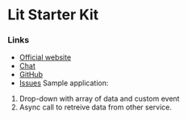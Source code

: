 # Lit Starter Kit

### Links

- [Official website](https://lit.dev/)
- [Chat](https://join.slack.com/t/polymer/shared_invite/enQtNTAzNzg3NjU4ODM4LTkzZGVlOGIxMmNiMjMzZDM1YzYyMzdiYTk0YjQyOWZhZTMwN2RlNjM5ZDFmZjMxZWRjMWViMDA1MjNiYWFhZWM)
- [GitHub](https://github.com/lit/lit)
- [Issues](https://github.com/lit/lit/issues)
Sample application:
1. Drop-down with array of data and custom event
2. Async call to retreive data from other service.